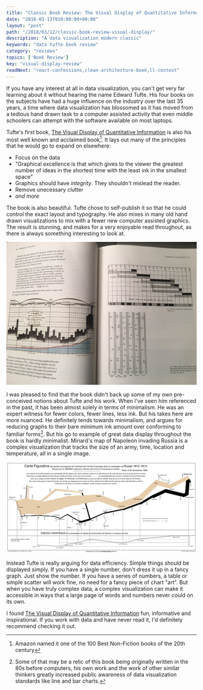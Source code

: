 ```yaml
---
title: "Classic Book Review: The Visual Display of Quantitative Information"
date: "2018-03-13T010:00:00+00:00"
layout: "post"
path: "/2018/03/12/classic-book-review-visual-display/"
description: "A data visualization modern classic"
keywords: "data tufte book review"
category: "reviews"
topics: ['Book Review']
key: "visual-display-review"
readNext: "react-confessions,clean-architecture-book,ll-context"
---
```


If you have any interest at all in data visualization, you can't get very far learning about it without hearing the name Edward Tufte.  His four books on the subjects have had a huge influence on the industry over the last 35 years, a time where data visualization has blossomed as it has moved from a tedious hand drawn task to a computer assisted activity that even middle schoolers can attempt with the software available on most laptops.

Tufte's first book, [The Visual Display of Quantitative Information](http://amzn.to/2H6EB2f) is also his most well known and acclaimed book[^1].  It lays out many of the principles that he would go to expand on elsewhere:

- Focus on the data
- "Graphical excellence is that which gives to the viewer the greatest number of ideas in the shortest time with the least ink in the smallest space"
- Graphics should have *integrity*.  They shouldn't mislead the reader.
- Remove unecessary clutter
- *and more*

The book is also beautiful.  Tufte chose to self-publish it so that he could control the exact layout and typography.  He also mixes in many old hand drawn visualizations to mix with a fewer new computer assisted graphics.  The result is stunning, and makes for a very enjoyable read throughout, as there is always something interesting to look at.  

![A typical page](typical_page.jpg)

I was pleased to find that the book didn't back up some of my own pre-conceived notions about Tufte and his work.  When I've seen him referenced in the past, it has been almost solely in terms of minimalism.  He was an expert witness for fewer colors, fewer lines, less ink.  But his takes here are more nuanced.  He definitely tends towards minimalism, and argues for reducing graphs to their bare minimum ink amount over conforming to familiar forms[^2].  But his go to example of great data display throughout the book is hardly minimalist.  Minard's map of Napoleon invading Russia is a complex visualization that tracks the size of an army, time, location and temperature, all in a single image.

![Minards Map of Napoleon Invading Russia](minards-map.png)

Instead Tufte is really arguing for data efficiency.  Simple things should be displayed simply.  If you have a single number, don't dress it up in a fancy graph.  Just show the number.  If you have a series of numbers, a table or simple scatter will work fine, no need for a fancy piece of chart "art".  But when you have truly complex data, a complex visualization can make it accessible in ways that a large page of words and numbers never could on its own.

I found [The Visual Display of Quantitative Information](http://amzn.to/2H6EB2f) fun, informative and inspirational.  If you work with data and have never read it, I'd definitely recommend checking it out.

[^1]: Amazon named it one of the 100 Best Non-Fiction books of the 20th century
[^2]: Some of that may be a relic of this book being originally written in the 80s before computers, his own work and the work of other similar thinkers greatly increased public awareness of data visualization standards like line and bar charts.
